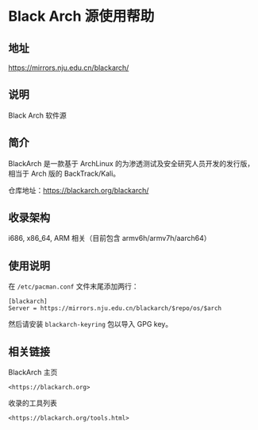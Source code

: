 # Black Arch 源使用帮助

## 地址

<https://mirrors.nju.edu.cn/blackarch/>

## 说明

Black Arch 软件源

## 简介

BlackArch 是一款基于 ArchLinux
的为渗透测试及安全研究人员开发的发行版，相当于 Arch 版的
BackTrack/Kali。

仓库地址：https://blackarch.org/blackarch/

## 收录架构

i686, x86_64, ARM 相关（目前包含 armv6h/armv7h/aarch64）

## 使用说明

在 `/etc/pacman.conf`  文件末尾添加两行：

    [blackarch]
    Server = https://mirrors.nju.edu.cn/blackarch/$repo/os/$arch

然后请安装 `blackarch-keyring` 包以导入 GPG key。

## 相关链接

BlackArch 主页

    <https://blackarch.org>

收录的工具列表

    <https://blackarch.org/tools.html>
